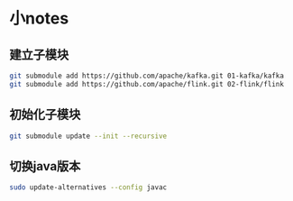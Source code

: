 # 小notes

## 建立子模块
```bash
git submodule add https://github.com/apache/kafka.git 01-kafka/kafka
git submodule add https://github.com/apache/flink.git 02-flink/flink
```

## 初始化子模块
```bash
git submodule update --init --recursive
```

## 切换java版本
```bash
sudo update-alternatives --config javac
```
